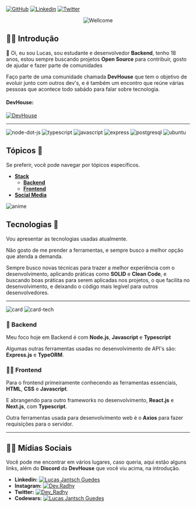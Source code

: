 [![GitHub][github-badge]][github-link]
[![Linkedin][likedin-badge]][linkedin-link] 
[![Twitter][Twitter-badge]][twitter-link]

<p align="center" >
 <img src="https://readme-typing-svg.herokuapp.com?font=Roboto&color=8B4CF7&size=40&center=true&vCenter=true&width=800&height=200&lines=Oi+%F0%9F%91%8B%2C+meu+nome+%C3%A9+Lucas;Seja+bem-vindo(a)+%F0%9F%8E%89" alt="Wellcome" />
</p>

##  💁‍♀️ Introdução

👋 Oi, eu sou Lucas, sou estudante e desenvolvedor **Backend**, tenho 18 anos, estou sempre buscando projetos **Open Source** para contribuir, gosto de ajudar e fazer parte de comunidades

Faço parte de uma comunidade chamada **DevHouse** que tem o objetivo de evoluir junto com outros dev's, e é também um encontro que reúne várias pessoas que acontece todo sabádo para falar sobre tecnologia.

#### DevHouse:

[![DevHouse][discord]][devhouse-discord-link]

---

![node-dot-js](https://user-images.githubusercontent.com/50425715/117381164-d3c0bb80-aeb1-11eb-9faa-bb7622919a46.png)
![typescript](https://user-images.githubusercontent.com/50425715/117381166-d4595200-aeb1-11eb-9ebf-6946d40f49ba.png)
![javascript](https://user-images.githubusercontent.com/50425715/117381162-d3282500-aeb1-11eb-97d4-a0cee9161151.png)
![express](https://user-images.githubusercontent.com/50425715/117381158-d28f8e80-aeb1-11eb-82c2-5d9e1520cbbe.png)
![postgresql](https://user-images.githubusercontent.com/50425715/117381165-d3c0bb80-aeb1-11eb-8e93-82676e0b7db6.png)
![ubuntu](https://user-images.githubusercontent.com/50425715/117381167-d4f1e880-aeb1-11eb-8acd-a6de32742ee4.png)

## Tópicos 🎉

Se preferir, você pode navegar por tópicos específicos.

* **[Stack](#tecnologias-)**
  * **[Backend](#-backend)**
  * **[Frontend](#-frontend)**
* **[Social Media](#%EF%B8%8F-mídias-sociais)**

![anime](https://user-images.githubusercontent.com/50425715/109451790-fe634380-7a2c-11eb-90e7-89a95de0687a.gif)

## Tecnologias 👾

Vou apresentar as tecnologias usadas atualmente.

Não gosto de me prender a ferramentas, e sempre busco a melhor opção que atenda a demanda.

Sempre busco novas técnicas para trazer a melhor experiência com o desenvolvimento, aplicando práticas como **SOLID** e **Clean Code**, e buscando boas práticas para serem aplicadas nos projetos, o que facilita no desenvolvimento, e deixando o código mais legível para outros desenvolvedores.

---

![card](https://github-readme-stats.vercel.app/api?username=DevRadhy&show_icons=true&theme=dracula)
![card-tech](https://github-readme-stats.vercel.app/api/top-langs/?username=DevRadhy&layout=compact&theme=dracula)

### 🚀 Backend

Meu foco hoje em Backend é com **Node.js**, **Javascript** e **Typescript**

Algumas outras ferramentas usadas no desenvolvimento de API's são: **Express.js** e **TypeORM**.

### 🧑‍🚀 Frontend

Para o frontend primeiramente conhecendo as ferramentas essenciais, **HTML**, **CSS** e **Javascript**.

E abrangendo para outro frameworks no desenvolvimento, **React.js** e **Next.js**, com **Typescript**.

Outra ferramentas usada para desenvolvimento web é o **Axios** para fazer requisições para o servidor.

---

## 🙆‍♀️ Mídias Sociais

Você pode me encontrar em vários lugares, caso queria, aqui estão alguns links, além do **Discord** da **DevHouse** que você viu acima, na introdução.

- **Linkedin:** [![Lucas Jantsch Guedes][linkedin]][linkedin-link]
- **Instagram:** [![Dev.Radhy][instagram]][instagram-link]
- **Twitter:** [![Dev_Radhy][twitter]][twitter-link]
- **Codewars:** [![Lucas Jantsch Guedes][codewars]][codewars-link]

<!-- Bages -->
[github-badge]: https://img.shields.io/badge/-DevRadhy-grey?style=for-the-badge&logo=github "Github"
[discord-badge]: https://img.shields.io/badge/-Radhy-grey?style=for-the-badge&logo=discord "Discord"
[likedin-badge]: https://img.shields.io/badge/-Lucas%20Jantsch%20Guedes-blue?style=for-the-badge&logo=linkedin "Linkedin"
[codewars-badge]: https://img.shields.io/badge/-Lucas%20Jantsch%20Guedes-grey?style=for-the-badge&logo=codewars&logoColor=ad2c27 "Codewars"
[instagram-badge]: https://img.shields.io/badge/-@Dev.Radhy-grey?style=for-the-badge&logo=instagram "Instagram"
[twitter-badge]: https://img.shields.io/badge/-@Dev__Radhy-grey?style=for-the-badge&logo=twitter "Twitter"

<!-- Images -->
[codewars]: https://user-images.githubusercontent.com/50425715/118725813-d4891400-b806-11eb-9be9-1ee674896f87.png "Codewars"
[discord]: https://user-images.githubusercontent.com/50425715/118725821-d521aa80-b806-11eb-8208-5b65882fa3f3.png "Discord"
[instagram]: https://user-images.githubusercontent.com/50425715/118725825-d5ba4100-b806-11eb-9585-f4bfbab917ab.png "Instagram"
[linkedin]: https://user-images.githubusercontent.com/50425715/118725828-d652d780-b806-11eb-83e8-e7c9616a5fbf.png "Linkedin"
[twitter]: https://user-images.githubusercontent.com/50425715/118725829-d6eb6e00-b806-11eb-85e5-83d049d68009.png "Twitter"

<!-- Links -->
[github-link]: https://github.com/DevRadhy
[linkedin-link]: https://www.linkedin.com/in/lucas-jantsch-guedes/
[codewars-link]: https://www.codewars.com/users/Lucas%20Jantsch%20Guedes
[instagram-link]: https://www.instagram.com/dev.radhy
[twitter-link]: https://twitter.com/Dev_Radhy

<!-- Community -->
[devhouse-discord-link]: https://discord.gg/Nyb46s7Z3V
